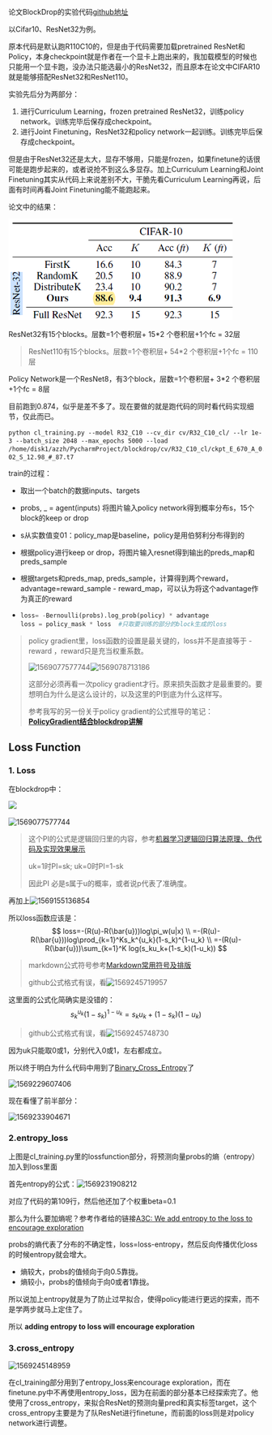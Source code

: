 论文BlockDrop的实验代码[github地址](https://github.com/Tushar-N/blockdrop#testing-and-profiling)

以Cifar10、ResNet32为例。

原本代码是默认跑R110C10的，但是由于代码需要加载pretrained ResNet和Policy，本身checkpoint就是作者在一个显卡上跑出来的，我加载模型的时候也只能用一个显卡跑，没办法只能选最小的ResNet32，而且原本在论文中CIFAR10就是能够搭配ResNet32和ResNet110。

实验先后分为两部分：

1. 进行Curriculum Learning，frozen pretrained ResNet32，训练policy network。训练完毕后保存成checkpoint。
2. 进行Joint Finetuning，ResNet32和policy network一起训练。训练完毕后保存成checkpoint。

但是由于ResNet32还是太大，显存不够用，只能是frozen，如果finetune的话很可能是跑步起来的，或者说抢不到这么多显存。加上Curriculum Learning和Joint Finetuning其实从代码上来说差别不大，干脆先看Curriculum Learning再说，后面有时间再看Joint Finetuning能不能跑起来。

论文中的结果：

![1569064756597](BlockDrop_exp.assets/1569064756597.png)

ResNet32有15个blocks。层数=1个卷积层+ 15*2 个卷积层+1个fc = 32层

> ResNet110有15个blocks。层数=1个卷积层+ 54*2 个卷积层+1个fc = 110层

Policy Network是一个ResNet8，有3个block，层数=1个卷积层+ 3*2 个卷积层+1个fc = 8层



目前跑到0.874，似乎是差不多了。现在要做的就是跑代码的同时看代码实现细节，仅此而已。

```ssh
python cl_training.py --model R32_C10 --cv_dir cv/R32_C10_cl/ --lr 1e-3 --batch_size 2048 --max_epochs 5000 --load /home/disk1/azzh/PycharmProject/blockdrop/cv/R32_C10_cl/ckpt_E_670_A_0.879_R_8.10E-02_S_12.98_#_87.t7
```

train的过程：

- 取出一个batch的数据inputs、targets

- probs, _ = agent(inputs) 将图片输入policy network得到概率分布s，15个block的keep or drop

- s从实数值变01：policy_map是baseline，policy是用伯努利分布得到的

- 根据policy进行keep or drop，将图片输入resnet得到输出的preds_map和preds_sample

- 根据targets和preds_map, preds_sample，计算得到两个reward，advantage=reward_sample - reward_map，可以认为将这个advantage作为真正的reward

- ```python
  loss= -Bernoulli(probs).log_prob(policy) * advantage 
  loss = policy_mask * loss  #只取要训练的部分的block生成的loss
  ```

> policy gradient里，loss函数的设置是最关键的，loss并不是直接等于 -reward ，reward只是充当权重系数。
>
> ![1569077577744](BlockDrop_exp.assets/1569077577744.png)![1569078713186](BlockDrop_exp.assets/1569078713186.png)
>
> 这部分必须再看一次policy gradient才行。原来损失函数才是最重要的。要想明白为什么是这么设计的，以及这里的PI到底为什么这样写。
>
> 参考我写的另一份关于policy gradient的公式推导的笔记：[**PolicyGradient结合blockdrop讲解**](https://blog.csdn.net/weixin_41519463/article/details/101168782)



## Loss Function

### 1. Loss

在blockdrop中：

![](BlockDrop_exp.assets/1569151107295.png)

![1569077577744](BlockDrop_exp.assets/1569077577744.png)

> 这个PI的公式是逻辑回归里的内容，参考[机器学习逻辑回归算法原理、伪代码及实现效果展示](https://blog.csdn.net/weixin_41519463/article/details/79790817)
>
> uk=1时PI=sk;   uk=0时PI=1-sk
>
> 因此PI 必是s属于u的概率，或者说p代表了准确度。

再加上![1569155136854](BlockDrop_exp.assets/1569155136854.png)

所以loss函数应该是：
$$
loss=-(R(u)-R(\bar{u}))log\pi_w(u|x)  \\
=-(R(u)-R(\bar{u}))log\prod_{k=1}^Ks_k^{u_k}(1-s_k)^{1-u_k}  \\
=-(R(u)-R(\bar{u}))\sum_{k=1}^K log(s_ku_k+(1-s_k)(1-u_k))
$$

> markdown公式符号参考[Markdown常用符号及排版](https://blog.csdn.net/u013914471/article/details/82973812)
>
> github公式格式有误，看![1569245719957](BlockDrop_exp.assets/1569245719957.png)

这里面的公式化简确实是没错的：
$$
s_k^{u_k}(1-s_k)^{1-u_k}=s_ku_k+(1-s_k)(1-u_k)
$$

> github公式格式有误，看![1569245748730](BlockDrop_exp.assets/1569245748730.png)

因为uk只能取0或1，分别代入0或1，左右都成立。

所以终于明白为什么代码中用到了[Binary_Cross_Entropy](https://github.com/zhongzhh8/PaperReading/blob/master/Binary_Cross_Entropy.md)了

![1569229607406](https://github.com/zhongzhh8/PaperReading/raw/master/Binary_Cross_Entropy.assets/1569229607406.png)

现在看懂了前半部分：

![1569233904671](BlockDrop_exp.assets/1569233904671.png)



### 2.entropy_loss

上图是cl_training.py里的lossfunction部分，将预测向量probs的熵（entropy）加入到loss里面

首先entropy的公式：![1569231908212](https://github.com/zhongzhh8/PaperReading/raw/master/Binary_Cross_Entropy.assets/1569231908212.png)

对应了代码的第109行，然后他还加了个权重beta=0.1

那么为什么要加熵呢？参考作者给的链接[A3C: We add entropy to the loss to encourage exploration](https://github.com/dennybritz/reinforcement-learning/issues/34)

probs的熵代表了分布的不确定性，loss=loss-entropy，然后反向传播优化loss的时候entropy就会增大。

- 熵较大，probs的值倾向于向0.5靠拢。
- 熵较小，probs的值倾向于向0或者1靠拢。

所以说加上entropy就是为了防止过早拟合，使得policy能进行更远的探索，而不是学两步就马上定住了。

所以 **adding entropy to loss will encourage exploration**



### 3.cross_entropy

![1569245148959](BlockDrop_exp.assets/1569245148959.png)

在cl_training部分用到了entropy_loss来encourage exploration，而在finetune.py中不再使用entropy_loss，因为在前面的部分基本已经探索完了。他使用了cross_entropy，来拟合ResNet的预测向量pred和真实标签target，这个cross_entropy主要是为了队ResNet进行finetune，而前面的loss则是对policy network进行调整。